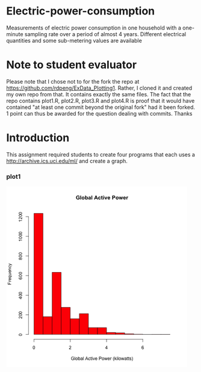 # Electric-power-consumption
Measurements of electric power consumption in one household with a one-minute sampling rate over a period of almost 4 years. Different electrical quantities and some sub-metering values are available

# Note to student evaluator
Please note that I chose not to for the fork the repo at https://github.com/rdpeng/ExData_Plotting1. Rather, I cloned it and created my own repo from that. It contains exactly the same files. The fact that the repo contains plot1.R, plot2.R, plot3.R and plot4.R is proof that it would have contained "at least one commit beyond the original fork" had it been forked. 1 point can thus be awarded for the question dealing with commits. Thanks

# Introduction
This assignment required students to create four programs that each uses a http://archive.ics.uci.edu/ml/ and create a graph.

### plot1
<img src="plot1.png">
